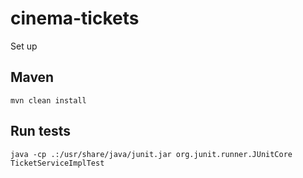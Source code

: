 # cinema-tickets

Set up

## Maven

```
mvn clean install
```

## Run tests

```
java -cp .:/usr/share/java/junit.jar org.junit.runner.JUnitCore TicketServiceImplTest
```
